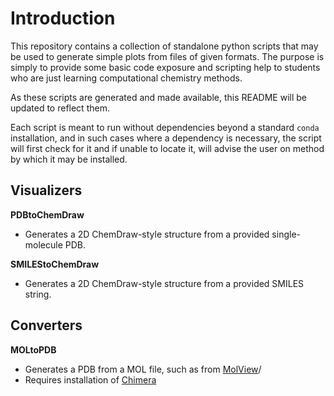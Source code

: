 # Introduction

This repository contains a collection of standalone python scripts that may be used to generate simple plots from files of given formats.
The purpose is simply to provide some basic code exposure and scripting help to students who are just learning computational chemistry methods.

As these scripts are generated and made available, this README will be updated to reflect them.

Each script is meant to run without dependencies beyond a standard `conda` installation, and in such cases where a dependency is necessary, 
the script will first check for it and if unable to locate it, will advise the user on method by which it may be installed.

## Visualizers

**PDBtoChemDraw**
- Generates a 2D ChemDraw-style structure from a provided single-molecule PDB.

**SMILEStoChemDraw**
- Generates a 2D ChemDraw-style structure from a provided SMILES string.

## Converters

**MOLtoPDB**
- Generates a PDB from a MOL file, such as from [MolView](https://molview.org)/
- Requires installation of [Chimera](https://www.cgl.ucsf.edu/chimera/)

